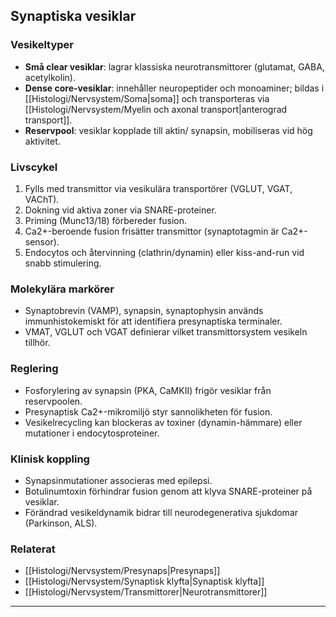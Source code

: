 ## Synaptiska vesiklar

### Vesikeltyper
- **Små clear vesiklar**: lagrar klassiska neurotransmittorer (glutamat, GABA, acetylkolin).  
- **Dense core-vesiklar**: innehåller neuropeptider och monoaminer; bildas i [[Histologi/Nervsystem/Soma|soma]] och transporteras via [[Histologi/Nervsystem/Myelin och axonal transport|anterograd transport]].  
- **Reservpool**: vesiklar kopplade till aktin/ synapsin, mobiliseras vid hög aktivitet.

### Livscykel
1. Fylls med transmittor via vesikulära transportörer (VGLUT, VGAT, VAChT).  
2. Dokning vid aktiva zoner via SNARE-proteiner.  
3. Priming (Munc13/18) förbereder fusion.  
4. Ca2+-beroende fusion frisätter transmittor (synaptotagmin är Ca2+-sensor).  
5. Endocytos och återvinning (clathrin/dynamin) eller kiss-and-run vid snabb stimulering.

### Molekylära markörer
- Synaptobrevin (VAMP), synapsin, synaptophysin används immunhistokemiskt för att identifiera presynaptiska terminaler.  
- VMAT, VGLUT och VGAT definierar vilket transmittorsystem vesikeln tillhör.

### Reglering
- Fosforylering av synapsin (PKA, CaMKII) frigör vesiklar från reservpoolen.  
- Presynaptisk Ca2+-mikromiljö styr sannolikheten för fusion.  
- Vesikelrecycling kan blockeras av toxiner (dynamin-hämmare) eller mutationer i endocytosproteiner.

### Klinisk koppling
- Synapsinmutationer associeras med epilepsi.  
- Botulinumtoxin förhindrar fusion genom att klyva SNARE-proteiner på vesiklar.  
- Förändrad vesikeldynamik bidrar till neurodegenerativa sjukdomar (Parkinson, ALS).

### Relaterat
- [[Histologi/Nervsystem/Presynaps|Presynaps]]  
- [[Histologi/Nervsystem/Synaptisk klyfta|Synaptisk klyfta]]  
- [[Histologi/Nervsystem/Transmittorer|Neurotransmittorer]]  

---
